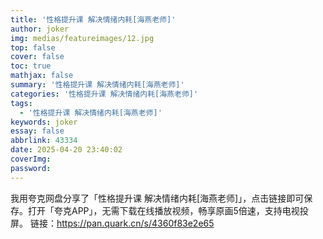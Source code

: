 ```yaml
---
title: '性格提升课 解决情绪内耗[海燕老师]'
author: joker
img: medias/featureimages/12.jpg
top: false
cover: false
toc: true
mathjax: false
summary: '性格提升课 解决情绪内耗[海燕老师]'
categories: '性格提升课 解决情绪内耗[海燕老师]'
tags:
  - '性格提升课 解决情绪内耗[海燕老师]'
keywords: joker
essay: false
abbrlink: 43334
date: 2025-04-20 23:40:02
coverImg:
password:
---
```


我用夸克网盘分享了「性格提升课 解决情绪内耗[海燕老师]」，点击链接即可保存。打开「夸克APP」，无需下载在线播放视频，畅享原画5倍速，支持电视投屏。
链接：https://pan.quark.cn/s/4360f83e2e65
